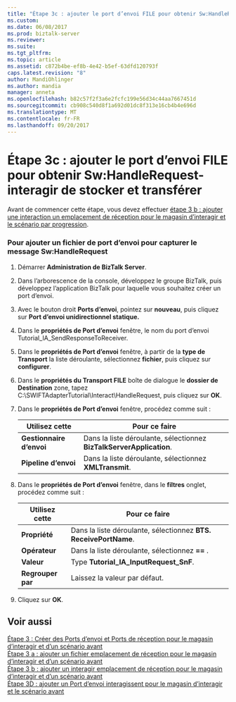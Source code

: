 ```yaml
---
title: "Étape 3c : ajouter le port d’envoi FILE pour obtenir Sw:HandleRequest-interagir de stocker et transférer | Documents Microsoft"
ms.custom: 
ms.date: 06/08/2017
ms.prod: biztalk-server
ms.reviewer: 
ms.suite: 
ms.tgt_pltfrm: 
ms.topic: article
ms.assetid: c872b4be-ef8b-4e42-b5ef-63dfd120793f
caps.latest.revision: "8"
author: MandiOhlinger
ms.author: mandia
manager: anneta
ms.openlocfilehash: b82c57f2f3a6e2fcfc199e56d34c44aa7667451d
ms.sourcegitcommit: cb908c540d8f1a692d01dc8f313e16cb4b4e696d
ms.translationtype: MT
ms.contentlocale: fr-FR
ms.lasthandoff: 09/20/2017
---
```

# <a name="step-3c-add-file-send-port-to-get-swhandlerequest-interact-store-and-forward"></a>Étape 3c : ajouter le port d’envoi FILE pour obtenir Sw:HandleRequest-interagir de stocker et transférer
Avant de commencer cette étape, vous devez effectuer [étape 3 b : ajouter une interaction un emplacement de réception pour le magasin d’interagir et le scénario par progression](../../adapters-and-accelerators/fileact-interact/step-3b-add-interact-receive-location-for-interact-store-and-forward-scenario.md).  
  
### <a name="to-add-a-file-send-port-to-capture-the-swhandlerequest-message"></a>Pour ajouter un fichier de port d’envoi pour capturer le message Sw:HandleRequest  
  
1.  Démarrer **Administration de BizTalk Server**.  
  
2.  Dans l’arborescence de la console, développez le groupe BizTalk, puis développez l’application BizTalk pour laquelle vous souhaitez créer un port d’envoi.  
  
3.  Avec le bouton droit **Ports d’envoi**, pointez sur **nouveau**, puis cliquez sur **Port d’envoi unidirectionnel statique.**  
  
4.  Dans le **propriétés de Port d’envoi** fenêtre, le nom du port d’envoi Tutorial_IA_SendResponseToReceiver.  
  
5.  Dans le **propriétés de Port d’envoi** fenêtre, à partir de la **type de Transport** la liste déroulante, sélectionnez **fichier**, puis cliquez sur **configurer**.  
  
6.  Dans le **propriétés du Transport FILE** boîte de dialogue le **dossier de Destination** zone, tapez C:\SWIFTAdapterTutorial\Interact\HandleRequest, puis cliquez sur **OK**.  
  
7.  Dans le **propriétés de Port d’envoi** fenêtre, procédez comme suit :  
  
    |**Utilisez cette**|**Pour ce faire**|  
    |------------------|--------------------|  
    |**Gestionnaire d’envoi**|Dans la liste déroulante, sélectionnez **BizTalkServerApplication**.|  
    |**Pipeline d’envoi**|Dans la liste déroulante, sélectionnez **XMLTransmit**.|  
  
8.  Dans le **propriétés de Port d’envoi** fenêtre, dans le **filtres** onglet, procédez comme suit :  
  
    |**Utilisez cette**|**Pour ce faire**|  
    |------------------|--------------------|  
    |**Propriété**|Dans la liste déroulante, sélectionnez **BTS. ReceivePortName**.|  
    |**Opérateur**|Dans la liste déroulante, sélectionnez  **==** .|  
    |**Valeur**|Type **Tutorial_IA_InputRequest_SnF**.|  
    |**Regrouper par**|Laissez la valeur par défaut.|  
  
9. Cliquez sur **OK**.  
  
## <a name="see-also"></a>Voir aussi  
 [Étape 3 : Créer des Ports d’envoi et Ports de réception pour le magasin d’interagir et d’un scénario avant](../../adapters-and-accelerators/fileact-interact/step-3-create-send-and-receive-ports-for-interact-store-and-forward-scenario.md)   
 [Étape 3 a : ajouter un fichier emplacement de réception pour le magasin d’interagir et d’un scénario avant](../../adapters-and-accelerators/fileact-interact/step-3a-add-a-file-receive-location-for-interact-store-and-forward-scenario.md)   
 [Étape 3 b : ajouter un interagir emplacement de réception pour le magasin d’interagir et d’un scénario avant](../../adapters-and-accelerators/fileact-interact/step-3b-add-interact-receive-location-for-interact-store-and-forward-scenario.md)   
 [Étape 3D : ajouter un Port d’envoi interagissent pour le magasin d’interagir et le scénario avant](../../adapters-and-accelerators/fileact-interact/step-3d-add-an-interact-send-port-for-the-interact-store-and-forward-scenario.md)